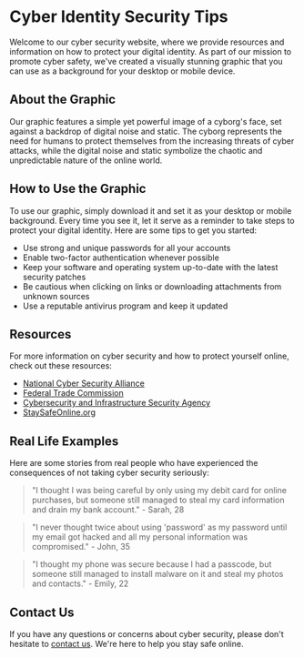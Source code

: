 <!--font:Montserrat-->

# Cyber Identity Security Tips

Welcome to our cyber security website, where we provide resources and information on how to protect your digital identity. As part of our mission to promote cyber safety, we've created a visually stunning graphic that you can use as a background for your desktop or mobile device.

## About the Graphic

Our graphic features a simple yet powerful image of a cyborg's face, set against a backdrop of digital noise and static. The cyborg represents the need for humans to protect themselves from the increasing threats of cyber attacks, while the digital noise and static symbolize the chaotic and unpredictable nature of the online world.

## How to Use the Graphic

To use our graphic, simply download it and set it as your desktop or mobile background. Every time you see it, let it serve as a reminder to take steps to protect your digital identity. Here are some tips to get you started:

- Use strong and unique passwords for all your accounts
- Enable two-factor authentication whenever possible
- Keep your software and operating system up-to-date with the latest security patches
- Be cautious when clicking on links or downloading attachments from unknown sources
- Use a reputable antivirus program and keep it updated

## Resources

For more information on cyber security and how to protect yourself online, check out these resources:

- [National Cyber Security Alliance](#)
- [Federal Trade Commission](#)
- [Cybersecurity and Infrastructure Security Agency](#)
- [StaySafeOnline.org](#)

## Real Life Examples

Here are some stories from real people who have experienced the consequences of not taking cyber security seriously:

> "I thought I was being careful by only using my debit card for online purchases, but someone still managed to steal my card information and drain my bank account." - Sarah, 28

> "I never thought twice about using 'password' as my password until my email got hacked and all my personal information was compromised." - John, 35

> "I thought my phone was secure because I had a passcode, but someone still managed to install malware on it and steal my photos and contacts." - Emily, 22

## Contact Us

If you have any questions or concerns about cyber security, please don't hesitate to [contact us](#). We're here to help you stay safe online.

<!--

Write me content for website with wallpaper which alt text is:

"A wallpaper with a simple graphic of a cyborg's face, against a background of digital noise and static."

The name/title of the page should not be 1:1 copy of the alt text but rather a real content of the website which is using this wallpaper.

- Use markdown format 
- Start with heading
- Heading should be short and concise
- The content should look like a real website 
- The website should not be about the wallpaper, wallpaper is just a related background
- Heading should be contain work "wallpaper" or "background"
- Include real sections like references, contact, user stories, etc. use things relevant to the page purpose.
- Feel free to use structure like headings, bullets, numbering, blockquotes, paragraphs, horizontal lines, etc.
- You can use formatting like bold or _italic_
- You can include UTF-8 emojis
- Links should be only #hash anchors (and you can refer to the document itself)
- Do not include images


---


# Cyber Security Wallpaper: Protect Your Digital Identity

Welcome to our cyber security website, where we provide resources and information on how to protect your digital identity. As part of our mission to promote cyber safety, we've created a wallpaper that you can use to remind yourself of the importance of staying secure online.

## About the Wallpaper

Our wallpaper features a simple graphic of a cyborg's face, set against a background of digital noise and static. The cyborg represents the need for humans to protect themselves from the increasing threats of cyber attacks, while the digital noise and static symbolize the chaotic and unpredictable nature of the online world.

## How to Use the Wallpaper

To use our wallpaper, simply download it and set it as your desktop or mobile background. Every time you see it, let it serve as a reminder to take steps to protect your digital identity. Here are some tips to get you started:

- Use strong and unique passwords for all your accounts
- Enable two-factor authentication whenever possible
- Keep your software and operating system up-to-date with the latest security patches
- Be cautious when clicking on links or downloading attachments from unknown sources
- Use a reputable antivirus program and keep it updated

## Resources

For more information on cyber security and how to protect yourself online, check out these resources:

- [National Cyber Security Alliance](#)
- [Federal Trade Commission](#)
- [Cybersecurity and Infrastructure Security Agency](#)
- [StaySafeOnline.org](#)

## User Stories

Here are some stories from real people who have experienced the consequences of not taking cyber security seriously:

> "I thought I was being careful by only using my debit card for online purchases, but someone still managed to steal my card information and drain my bank account." - Sarah, 28

> "I never thought twice about using 'password' as my password until my email got hacked and all my personal information was compromised." - John, 35

> "I thought my phone was secure because I had a passcode, but someone still managed to install malware on it and steal my photos and contacts." - Emily, 22

## Contact Us

If you have any questions or concerns about cyber security, please don't hesitate to [contact us](#). We're here to help you stay safe online.


---


Heading should not include word "wallpaper". The website should not be about the wallpaper itself, wallpaper is just a related background, rewrite whole content.


---


# Protect Your Digital Identity with Cyber Security Tips

Welcome to our cyber security website, where we provide resources and information on how to protect your digital identity. As part of our mission to promote cyber safety, we've created a visually stunning graphic that you can use as a background for your desktop or mobile device.

## About the Graphic

Our graphic features a simple yet powerful image of a cyborg's face, set against a backdrop of digital noise and static. The cyborg represents the need for humans to protect themselves from the increasing threats of cyber attacks, while the digital noise and static symbolize the chaotic and unpredictable nature of the online world.

## How to Use the Graphic

To use our graphic, simply download it and set it as your desktop or mobile background. Every time you see it, let it serve as a reminder to take steps to protect your digital identity. Here are some tips to get you started:

- Use strong and unique passwords for all your accounts
- Enable two-factor authentication whenever possible
- Keep your software and operating system up-to-date with the latest security patches
- Be cautious when clicking on links or downloading attachments from unknown sources
- Use a reputable antivirus program and keep it updated

## Resources

For more information on cyber security and how to protect yourself online, check out these resources:

- [National Cyber Security Alliance](#)
- [Federal Trade Commission](#)
- [Cybersecurity and Infrastructure Security Agency](#)
- [StaySafeOnline.org](#)

## User Stories

Here are some stories from real people who have experienced the consequences of not taking cyber security seriously:

> "I thought I was being careful by only using my debit card for online purchases, but someone still managed to steal my card information and drain my bank account." - Sarah, 28

> "I never thought twice about using 'password' as my password until my email got hacked and all my personal information was compromised." - John, 35

> "I thought my phone was secure because I had a passcode, but someone still managed to install malware on it and steal my photos and contacts." - Emily, 22

## Contact Us

If you have any questions or concerns about cyber security, please don't hesitate to [contact us](#). We're here to help you stay safe online.


---


Heading is too long, rewrite whole content.


---


# Cyber Security Tips: Protect Your Digital Identity

Welcome to our cyber security website, where we provide resources and information on how to protect your digital identity. As part of our mission to promote cyber safety, we've created a visually stunning graphic that you can use as a background for your desktop or mobile device.

## About the Graphic

Our graphic features a simple yet powerful image of a cyborg's face, set against a backdrop of digital noise and static. The cyborg represents the need for humans to protect themselves from the increasing threats of cyber attacks, while the digital noise and static symbolize the chaotic and unpredictable nature of the online world.

## How to Use the Graphic

To use our graphic, simply download it and set it as your desktop or mobile background. Every time you see it, let it serve as a reminder to take steps to protect your digital identity. Here are some tips to get you started:

- Use strong and unique passwords for all your accounts
- Enable two-factor authentication whenever possible
- Keep your software and operating system up-to-date with the latest security patches
- Be cautious when clicking on links or downloading attachments from unknown sources
- Use a reputable antivirus program and keep it updated

## Resources

For more information on cyber security and how to protect yourself online, check out these resources:

- [National Cyber Security Alliance](#)
- [Federal Trade Commission](#)
- [Cybersecurity and Infrastructure Security Agency](#)
- [StaySafeOnline.org](#)

## Real Life Examples

Here are some stories from real people who have experienced the consequences of not taking cyber security seriously:

> "I thought I was being careful by only using my debit card for online purchases, but someone still managed to steal my card information and drain my bank account." - Sarah, 28

> "I never thought twice about using 'password' as my password until my email got hacked and all my personal information was compromised." - John, 35

> "I thought my phone was secure because I had a passcode, but someone still managed to install malware on it and steal my photos and contacts." - Emily, 22

## Contact Us

If you have any questions or concerns about cyber security, please don't hesitate to [contact us](#). We're here to help you stay safe online.


---


Heading is too long, rewrite whole content.


---


# Protect Your Digital Identity with Cyber Security Tips

Welcome to our cyber security website, where we provide resources and information on how to protect your digital identity. As part of our mission to promote cyber safety, we've created a visually stunning graphic that you can use as a background for your desktop or mobile device.

## About the Graphic

Our graphic features a simple yet powerful image of a cyborg's face, set against a backdrop of digital noise and static. The cyborg represents the need for humans to protect themselves from the increasing threats of cyber attacks, while the digital noise and static symbolize the chaotic and unpredictable nature of the online world.

## How to Use the Graphic

To use our graphic, simply download it and set it as your desktop or mobile background. Every time you see it, let it serve as a reminder to take steps to protect your digital identity. Here are some tips to get you started:

- Use strong and unique passwords for all your accounts
- Enable two-factor authentication whenever possible
- Keep your software and operating system up-to-date with the latest security patches
- Be cautious when clicking on links or downloading attachments from unknown sources
- Use a reputable antivirus program and keep it updated

## Resources

For more information on cyber security and how to protect yourself online, check out these resources:

- [National Cyber Security Alliance](#)
- [Federal Trade Commission](#)
- [Cybersecurity and Infrastructure Security Agency](#)
- [StaySafeOnline.org](#)

## Real Life Examples

Here are some stories from real people who have experienced the consequences of not taking cyber security seriously:

> "I thought I was being careful by only using my debit card for online purchases, but someone still managed to steal my card information and drain my bank account." - Sarah, 28

> "I never thought twice about using 'password' as my password until my email got hacked and all my personal information was compromised." - John, 35

> "I thought my phone was secure because I had a passcode, but someone still managed to install malware on it and steal my photos and contacts." - Emily, 22

## Contact Us

If you have any questions or concerns about cyber security, please don't hesitate to [contact us](#). We're here to help you stay safe online.


---


Write me a Google font which is best fitting for the website.

Pick from the list:
- Barlow Condensed
- Orbitron
- IBM Plex Sans
- Poppins
- Alegreya
- Montserrat
- Playfair Display
- Futura
- Dancing Script
- Inter
- Open Sans
- Lobster
- Roboto
- Raleway
- Great Vibes
- Exo 2
- Lato


Write just the font name nothing else.


---


I recommend using the "Montserrat" font for your website.

-->
